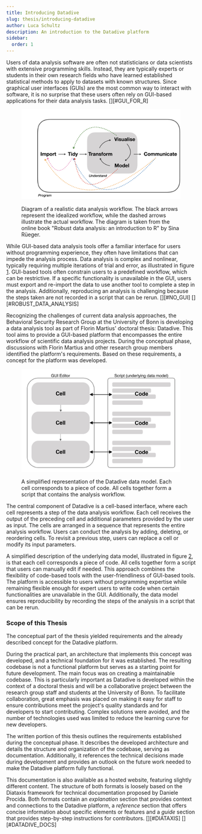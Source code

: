 ```yaml
---
title: Introducing Datadive
slug: thesis/introducing-datadive
author: Luca Schultz
description: An introduction to the Datadive platform
sidebar:
  order: 1
---
```


Users of data analysis software are often not statisticians or data scientists with extensive programming skills. Instead, they are typically experts or students in their own research fields who have learned established statistical methods to apply to datasets with known structures. Since graphical user interfaces (GUIs) are the most common way to interact with software, it is no surprise that these users often rely on GUI-based applications for their data analysis tasks. [][#GUI_FOR_R]

<figure id="fig-workflow">

![Diagram of a realistic data analysis workflow.](../../../assets/data-analysis-workflow.jpeg)

  <figcaption>
    Diagram of a realistic data analysis workflow. The black arrows represent the idealized workflow, while the dashed arrows illustrate the actual workflow. The diagram is taken from the online book "Robust data analysis: an introduction to R" by Sina Rüeger.
  </figcaption>
</figure>

While GUI-based data analysis tools offer a familiar interface for users without programming experience, they often have limitations that can impede the analysis process. Data analysis is complex and nonlinear, typically requiring multiple iterations of trial and error, as illustrated in figure <a class="ref" href="#fig-workflow">1</a>. GUI-based tools often constrain users to a predefined workflow, which can be restrictive. If a specific functionality is unavailable in the GUI, users must export and re-import the data to use another tool to complete a step in the analysis. Additionally, reproducing an analysis is challenging because the steps taken are not recorded in a script that can be rerun. [][#NO_GUI] [][#ROBUST_DATA_ANALYSIS]

Recognizing the challenges of current data analysis approaches, the Behavioral Security Research Group at the University of Bonn is developing a data analysis tool as part of Florin Martius' doctoral thesis: Datadive. This tool aims to provide a GUI-based platform that encompasses the entire workflow of scientific data analysis projects. During the conceptual phase, discussions with Florin Martius and other research group members identified the platform's requirements. Based on these requirements, a concept for the platform was developed.

<figure id="fig-simplified-data-model">

![A simplified representation of the Datadive data model.](../../../assets/simplified-data-model.png)

  <figcaption>
    A simplified representation of the Datadive data model. Each cell corresponds to a piece of code. All cells together form a script that contains the analysis workflow.
  </figcaption>
</figure>

The central component of Datadive is a cell-based interface, where each cell represents a step of the data analysis workflow. Each cell receives the output of the preceding cell and additional parameters provided by the user as input. The cells are arranged in a sequence that represents the entire analysis workflow. Users can conduct the analysis by adding, deleting, or reordering cells. To revisit a previous step, users can replace a cell or modify its input parameters.

A simplified description of the underlying data model, illustrated in figure <a class="ref" href="#fig-simplified-data-model">2</a>, is that each cell corresponds a piece of code. All cells together form a script that users can manually edit if needed. This approach combines the flexibility of code-based tools with the user-friendliness of GUI-based tools. The platform is accessible to users without programming expertise while remaining flexible enough for expert users to write code when certain functionalities are unavailable in the GUI. Additionally, the data model ensures reproducibility by recording the steps of the analysis in a script that can be rerun.

### Scope of this Thesis

The conceptual part of the thesis yielded requirements and the already described concept for the Datadive platform.

During the practical part, an architecture that implements this concept was developed, and a technical foundation for it was established. The resulting codebase is not a functional platform but serves as a starting point for future development. The main focus was on creating a maintainable codebase. This is particularly important as Datadive is developed within the context of a doctoral thesis and will be a collaborative project between the research group staff and students at the University of Bonn. To facilitate collaboration, great emphasis was placed on making it easy for staff to ensure contributions meet the project's quality standards and for developers to start contributing. Complex solutions were avoided, and the number of technologies used was limited to reduce the learning curve for new developers.

The written portion of this thesis outlines the requirements established during the conceptual phase. It describes the developed architecture and details the structure and organization of the codebase, serving as documentation. Additionally, it references the technical decisions made during development and provides an outlook on the future work needed to make the Datadive platform fully functional.

This documentation is also available as a hosted website, featuring slightly different content. The structure of both formats is loosely based on the Diataxis framework for technical documentation proposed by Daniele Procida. Both formats contain an _explanation_ section that provides context and connections to the Datadive platform, a _reference_ section that offers concise information about specific elements or features and a _guide_ section that provides step-by-step instructions for contributors. [][#DIATAXIS] [][#DATADIVE_DOCS]

